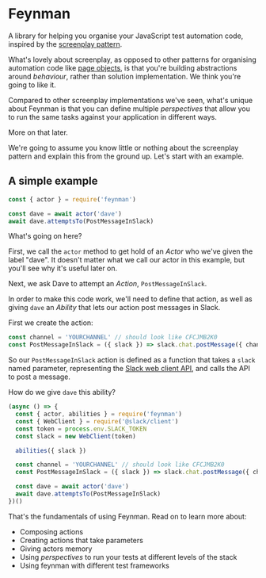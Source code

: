 # Feynman

A library for helping you organise your JavaScript test automation code, inspired by the [screenplay pattern][screenplay].

What's lovely about screenplay, as opposed to other patterns for organising automation code like [page objects][page objects], is that you're building abstractions around _behaviour_, rather than solution implementation. We think you're going to like it.

Compared to other screenplay implementations we've seen, what's unique about Feynman is that you can define multiple *perspectives* that allow you to run the same tasks against your application in different ways.

More on that later.

We're going to assume you know little or nothing about the screenplay pattern and explain this from the ground up. Let's start with an example.

## A simple example

```javascript
const { actor } = require('feynman')

const dave = await actor('dave')
await dave.attemptsTo(PostMessageInSlack)
```

What's going on here?

First, we call the `actor` method to get hold of an _Actor_ who we've given the label "dave". It doesn't matter what we
call our actor in this example, but you'll see why it's useful later on.

Next, we ask Dave to attempt an _Action_, `PostMessageInSlack`.

In order to make this code work, we'll need to define that action, as well as giving `dave` an _Ability_ that lets our action post messages in Slack.

First we create the action:

```javascript
const channel = 'YOURCHANNEL' // should look like CFCJMB2K0
const PostMessageInSlack = ({ slack }) => slack.chat.postMessage({ channel, text: "Hello world!" })
```

So our `PostMessageInSlack` action is defined as a function that takes a `slack` named parameter, representing the [Slack web client API](https://github.com/slackapi/node-slack-sdk), and calls the API to post a message.

How do we give `dave` this ability?

```javascript
(async () => {
  const { actor, abilities } = require('feynman')
  const { WebClient } = require('@slack/client')
  const token = process.env.SLACK_TOKEN
  const slack = new WebClient(token)

  abilities({ slack })

  const channel = 'YOURCHANNEL' // should look like CFCJMB2K0
  const PostMessageInSlack = ({ slack }) => slack.chat.postMessage({ channel, text: "Hello world!" })

  const dave = await actor('dave')
  await dave.attemptsTo(PostMessageInSlack)
})()
```

That's the fundamentals of using Feynman. Read on to learn more about:

* Composing actions
* Creating actions that take parameters
* Giving actors memory
* Using _perspectives_ to run your tests at different levels of the stack
* Using feynman with different test frameworks

[screenplay]: https://ideas.riverglide.com/page-objects-refactored-12ec3541990
[page objects]: https://martinfowler.com/bliki/PageObject.html
